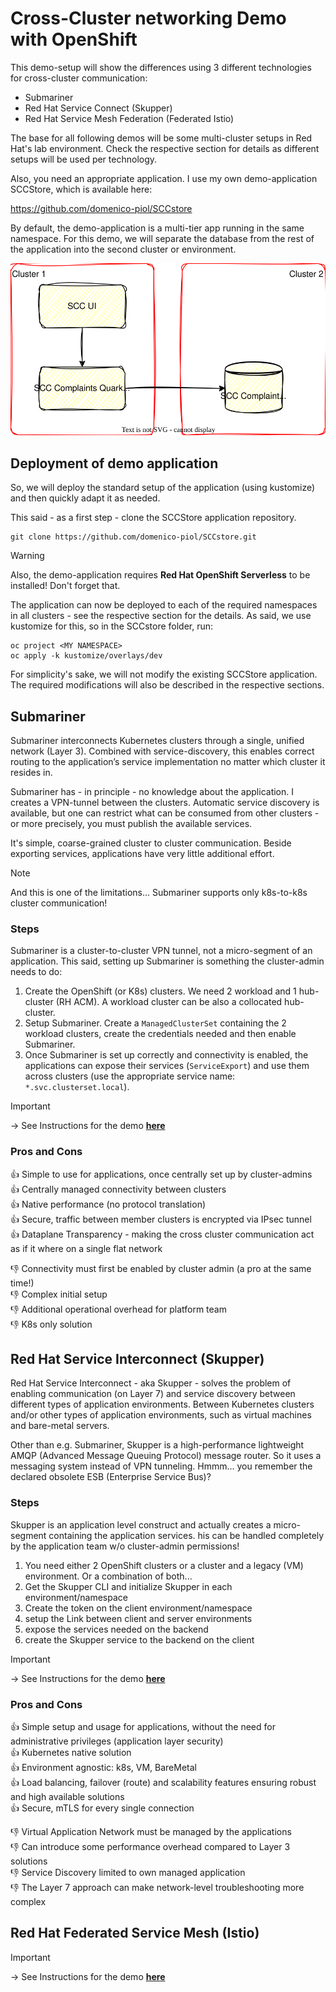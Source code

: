 # Cross-Cluster networking Demo with OpenShift
This demo-setup will show the differences using 3 different technologies for cross-cluster communication:

- Submariner
- Red Hat Service Connect (Skupper)
- Red Hat Service Mesh Federation (Federated Istio)

The base for all following demos will be some multi-cluster setups in Red Hat's lab environment.
Check the respective section for details as different setups will be used per technology.

Also, you need an appropriate application. I use my own demo-application SCCStore, which is available here:

https://github.com/domenico-piol/SCCstore

By default, the demo-application is a multi-tier app running in the same namespace. For this demo, we will separate the database from the rest of the application into the second cluster or environment.

<p align="center">
  <img src="./diagrams/architecture-app.drawio.svg">
</p>

## Deployment of demo application
So, we will deploy the standard setup of the application (using kustomize) and then quickly adapt it as needed.

This said - as a first step - clone the SCCStore application repository.

    git clone https://github.com/domenico-piol/SCCstore.git

> [!WARNING]
>Also, the demo-application requires **Red Hat OpenShift Serverless** to be installed! Don't forget that.

The application can now be deployed to each of the required namespaces in all clusters - see the respective section for the details. As said, we use kustomize for this, so in the SCCstore folder, run:

    oc project <MY NAMESPACE>
    oc apply -k kustomize/overlays/dev

For simplicity's sake, we will not modify the existing SCCStore application. The required modifications will also be described in the respective sections.

## Submariner
Submariner interconnects Kubernetes clusters through a single, unified network (Layer 3). 
Combined with service-discovery, this enables correct routing to the application’s service implementation no matter which cluster it resides in. 

Submariner has - in principle - no knowledge about the application. I creates a VPN-tunnel between the clusters.
Automatic service discovery is available, but one can restrict what can be consumed from other clusters - or more precisely, you must publish the available services.

It's simple, coarse-grained cluster to cluster communication. Beside exporting services, applications have very little additional effort.

> [!NOTE]
> And this is one of the limitations... Submariner supports only k8s-to-k8s cluster communication! 

### Steps
Submariner is a cluster-to-cluster VPN tunnel, not a micro-segment of an application. This said, setting up Submariner is something the cluster-admin needs to do: 
1. Create the OpenShift (or K8s) clusters. We need 2 workload and 1 hub-cluster (RH ACM). A workload cluster can be also a collocated hub-cluster.
2. Setup Submariner. Create a `ManagedClusterSet` containing the 2 workload clusters, create the credentials needed and then enable Submariner.
3. Once Submariner is set up correctly and connectivity is enabled, the applications can expose their services (`ServiceExport`) and use them across clusters (use the appropriate service name: `*.svc.clusterset.local`).

> [!IMPORTANT]
> &rarr; See Instructions for the demo **[here](submariner/README.md)**

### Pros and Cons
:thumbsup: Simple to use for applications, once centrally set up by cluster-admins  
:thumbsup: Centrally managed connectivity between clusters  
:thumbsup: Native performance (no protocol translation)  
:thumbsup: Secure, traffic between member clusters is encrypted via IPsec tunnel  
:thumbsup: Dataplane Transparency - making the cross cluster communication act as if it where on a single flat network  

:thumbsdown: Connectivity must first be enabled by cluster admin (a pro at the same time!)  
:thumbsdown: Complex initial setup  
:thumbsdown: Additional operational overhead for platform team  
:thumbsdown: K8s only solution  


## Red Hat Service Interconnect (Skupper)
Red Hat Service Interconnect - aka Skupper - solves the problem of enabling communication (on Layer 7) and service discovery between different types of application environments. Between Kubernetes clusters and/or other types of application environments, such as virtual machines and bare-metal servers.

Other than e.g. Submariner, Skupper is a high-performance lightweight AMQP (Advanced Message Queuing Protocol) message router. So it uses a messaging system instead of VPN tunneling. 
Hmmm... you remember the declared obsolete ESB (Enterprise Service Bus)?

### Steps
Skupper is an application level construct and actually creates a micro-segment containing the application services. his can be handled completely by the application team w/o cluster-admin permissions!

1. You need either 2 OpenShift clusters or a cluster and a legacy (VM) environment. Or a combination of both...
2. Get the Skupper CLI and initialize Skupper in each environment/namespace
3. Create the token on the client environment/namespace
4. setup the Link between client and server environments
5. expose the services needed on the backend
6. create the Skupper service to the backend on the client

> [!IMPORTANT]
>&rarr; See Instructions for the demo **[here](skupper/README.md)**

### Pros and Cons
:thumbsup: Simple setup and usage for applications, without the need for administrative privileges (application layer security)  
:thumbsup: Kubernetes native solution  
:thumbsup: Environment agnostic: k8s, VM, BareMetal  
:thumbsup: Load balancing, failover (route) and scalability features ensuring robust and high available solutions  
:thumbsup: Secure, mTLS for every single connection  

:thumbsdown: Virtual Application Network must be managed by the applications  
:thumbsdown: Can introduce some performance overhead compared to Layer 3 solutions  
:thumbsdown: Service Discovery limited to own managed application  
:thumbsdown: The Layer 7 approach can make network-level troubleshooting more complex  


## Red Hat Federated Service Mesh (Istio)
> [!IMPORTANT]
>&rarr; See Instructions for the demo **[here](istio/README.md)**

